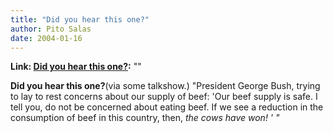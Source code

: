 ```yaml
---
title: "Did you hear this one?"
author: Pito Salas
date: 2004-01-16
---
```


**Link: [Did you hear this one?](None):** ""

**Did you hear this one?**(via some talkshow.) "President George Bush, trying
to lay to rest concerns about our supply of beef: 'Our beef supply is safe. I
tell you, do not be concerned about eating beef. If we see a reduction in the
consumption of beef in this country, then, _the cows have won! ' "_



